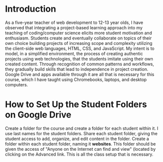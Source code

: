 # Introduction

As a five-year teacher of web development to 12-13 year olds, I have observed that integrating a project-based learning approach into my teaching of coding/computer science elicits more student motivation and enthusiasm. Students create and eventually collaborate on topics of their own choice building projects of increasing scope and complexity utilizing the client-side web languages, HTML, CSS, and JavaScript. My intent is to model, in a simplified environment, the process of creating authentic projects using web technologies, that the students imitate using their own created content. Through recognition of common patterns and workflows, they gradually build skills that lead to independence in project creation.  Google Drive and apps available through it are all that is necessary for this course, which I have taught using Chromebooks, laptops, and desktop computers.

# How to Set Up the Student Folders on Google Drive

Create a folder for the course and create a folder for each student within it. I use last names for the student folders. Share each student folder, giving the student access to add, organize, and edit content in the folder. Create a folder within each student folder, naming it **websites**. This folder should be given the access of "Anyone on the Internet can find and view" \(located by clicking on the Advanced link. This is all the class setup that is necessary.

